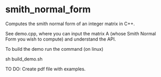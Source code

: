 # smith_normal_form
Computes the smith normal form of an integer matrix in C++.

See demo.cpp, where you can input the matrix A (whose Smith Normal Form you wish to compute) and understand the API.

To build the demo run the command (on linux) 

sh build_demo.sh

TO DO: Create pdf file with examples.
